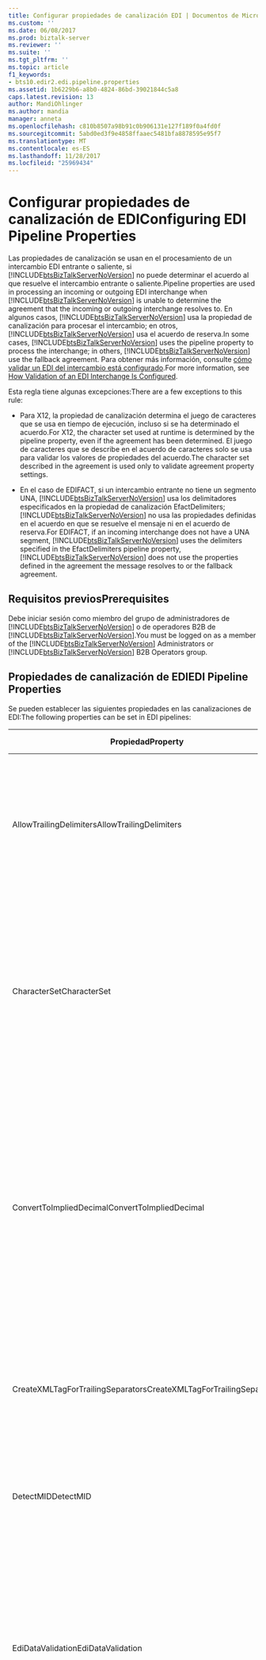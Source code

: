 ```yaml
---
title: Configurar propiedades de canalización EDI | Documentos de Microsoft
ms.custom: ''
ms.date: 06/08/2017
ms.prod: biztalk-server
ms.reviewer: ''
ms.suite: ''
ms.tgt_pltfrm: ''
ms.topic: article
f1_keywords:
- bts10.edir2.edi.pipeline.properties
ms.assetid: 1b6229b6-a8b0-4824-86bd-39021844c5a8
caps.latest.revision: 13
author: MandiOhlinger
ms.author: mandia
manager: anneta
ms.openlocfilehash: c810b8507a98b91c0b906131e127f189f0a4fd0f
ms.sourcegitcommit: 5abd0ed3f9e4858ffaaec5481bfa8878595e95f7
ms.translationtype: MT
ms.contentlocale: es-ES
ms.lasthandoff: 11/28/2017
ms.locfileid: "25969434"
---
```

# <a name="configuring-edi-pipeline-properties"></a><span data-ttu-id="fb305-102">Configurar propiedades de canalización de EDI</span><span class="sxs-lookup"><span data-stu-id="fb305-102">Configuring EDI Pipeline Properties</span></span>
<span data-ttu-id="fb305-103">Las propiedades de canalización se usan en el procesamiento de un intercambio EDI entrante o saliente, si [!INCLUDE[btsBizTalkServerNoVersion](../includes/btsbiztalkservernoversion-md.md)] no puede determinar el acuerdo al que resuelve el intercambio entrante o saliente.</span><span class="sxs-lookup"><span data-stu-id="fb305-103">Pipeline properties are used in processing an incoming or outgoing EDI interchange when [!INCLUDE[btsBizTalkServerNoVersion](../includes/btsbiztalkservernoversion-md.md)] is unable to determine the agreement that the incoming or outgoing interchange resolves to.</span></span> <span data-ttu-id="fb305-104">En algunos casos, [!INCLUDE[btsBizTalkServerNoVersion](../includes/btsbiztalkservernoversion-md.md)] usa la propiedad de canalización para procesar el intercambio; en otros, [!INCLUDE[btsBizTalkServerNoVersion](../includes/btsbiztalkservernoversion-md.md)] usa el acuerdo de reserva.</span><span class="sxs-lookup"><span data-stu-id="fb305-104">In some cases, [!INCLUDE[btsBizTalkServerNoVersion](../includes/btsbiztalkservernoversion-md.md)] uses the pipeline property to process the interchange; in others, [!INCLUDE[btsBizTalkServerNoVersion](../includes/btsbiztalkservernoversion-md.md)] use the fallback agreement.</span></span> <span data-ttu-id="fb305-105">Para obtener más información, consulte [cómo validar un EDI del intercambio está configurado](../core/how-validation-of-an-edi-interchange-is-configured.md).</span><span class="sxs-lookup"><span data-stu-id="fb305-105">For more information, see [How Validation of an EDI Interchange Is Configured](../core/how-validation-of-an-edi-interchange-is-configured.md).</span></span>  
  
 <span data-ttu-id="fb305-106">Esta regla tiene algunas excepciones:</span><span class="sxs-lookup"><span data-stu-id="fb305-106">There are a few exceptions to this rule:</span></span>  
  
-   <span data-ttu-id="fb305-107">Para X12, la propiedad de canalización determina el juego de caracteres que se usa en tiempo de ejecución, incluso si se ha determinado el acuerdo.</span><span class="sxs-lookup"><span data-stu-id="fb305-107">For X12, the character set used at runtime is determined by the pipeline property, even if the agreement has been determined.</span></span> <span data-ttu-id="fb305-108">El juego de caracteres que se describe en el acuerdo de caracteres solo se usa para validar los valores de propiedades del acuerdo.</span><span class="sxs-lookup"><span data-stu-id="fb305-108">The character set described in the agreement is used only to validate agreement property settings.</span></span>  
  
-   <span data-ttu-id="fb305-109">En el caso de EDIFACT, si un intercambio entrante no tiene un segmento UNA, [!INCLUDE[btsBizTalkServerNoVersion](../includes/btsbiztalkservernoversion-md.md)] usa los delimitadores especificados en la propiedad de canalización EfactDelimiters; [!INCLUDE[btsBizTalkServerNoVersion](../includes/btsbiztalkservernoversion-md.md)] no usa las propiedades definidas en el acuerdo en que se resuelve el mensaje ni en el acuerdo de reserva.</span><span class="sxs-lookup"><span data-stu-id="fb305-109">For EDIFACT, if an incoming interchange does not have a UNA segment, [!INCLUDE[btsBizTalkServerNoVersion](../includes/btsbiztalkservernoversion-md.md)] uses the delimiters specified in the EfactDelimiters pipeline property, [!INCLUDE[btsBizTalkServerNoVersion](../includes/btsbiztalkservernoversion-md.md)] does not use the properties defined in the agreement the message resolves to or the fallback agreement.</span></span>  
  
## <a name="prerequisites"></a><span data-ttu-id="fb305-110">Requisitos previos</span><span class="sxs-lookup"><span data-stu-id="fb305-110">Prerequisites</span></span>  
 <span data-ttu-id="fb305-111">Debe iniciar sesión como miembro del grupo de administradores de [!INCLUDE[btsBizTalkServerNoVersion](../includes/btsbiztalkservernoversion-md.md)] o de operadores B2B de [!INCLUDE[btsBizTalkServerNoVersion](../includes/btsbiztalkservernoversion-md.md)].</span><span class="sxs-lookup"><span data-stu-id="fb305-111">You must be logged on as a member of the [!INCLUDE[btsBizTalkServerNoVersion](../includes/btsbiztalkservernoversion-md.md)] Administrators or [!INCLUDE[btsBizTalkServerNoVersion](../includes/btsbiztalkservernoversion-md.md)] B2B Operators group.</span></span>  
  
## <a name="edi-pipeline-properties"></a><span data-ttu-id="fb305-112">Propiedades de canalización de EDI</span><span class="sxs-lookup"><span data-stu-id="fb305-112">EDI Pipeline Properties</span></span>  
 <span data-ttu-id="fb305-113">Se pueden establecer las siguientes propiedades en las canalizaciones de EDI:</span><span class="sxs-lookup"><span data-stu-id="fb305-113">The following properties can be set in EDI pipelines:</span></span>  
  
|<span data-ttu-id="fb305-114">Propiedad</span><span class="sxs-lookup"><span data-stu-id="fb305-114">Property</span></span>|<span data-ttu-id="fb305-115">Utilice</span><span class="sxs-lookup"><span data-stu-id="fb305-115">Use</span></span>|<span data-ttu-id="fb305-116">Valores</span><span class="sxs-lookup"><span data-stu-id="fb305-116">Values</span></span>|<span data-ttu-id="fb305-117">Canalización - Fase</span><span class="sxs-lookup"><span data-stu-id="fb305-117">Pipeline - Stage</span></span>|  
|--------------|---------|------------|-----------------------|  
|<span data-ttu-id="fb305-118">AllowTrailingDelimiters</span><span class="sxs-lookup"><span data-stu-id="fb305-118">AllowTrailingDelimiters</span></span>|<span data-ttu-id="fb305-119">Genera separadores finales en el intercambio recibido.</span><span class="sxs-lookup"><span data-stu-id="fb305-119">Generates trailing separators on the interchange received.</span></span>|<span data-ttu-id="fb305-120">False (predeterminado)</span><span class="sxs-lookup"><span data-stu-id="fb305-120">False (default)</span></span><br /><br /> <span data-ttu-id="fb305-121">True</span><span class="sxs-lookup"><span data-stu-id="fb305-121">True</span></span>|<span data-ttu-id="fb305-122">EdiReceive - desensamblar</span><span class="sxs-lookup"><span data-stu-id="fb305-122">EdiReceive- Disassemble</span></span><br /><br /> <span data-ttu-id="fb305-123">AS2EdiReceive-desensamblar</span><span class="sxs-lookup"><span data-stu-id="fb305-123">AS2EdiReceive -Disassemble</span></span><br /><br /> <span data-ttu-id="fb305-124">EdiSend - Assemble</span><span class="sxs-lookup"><span data-stu-id="fb305-124">EdiSend - Assemble</span></span><br /><br /> <span data-ttu-id="fb305-125">AS2EdiSend - Assemble</span><span class="sxs-lookup"><span data-stu-id="fb305-125">AS2EdiSend - Assemble</span></span>|  
|<span data-ttu-id="fb305-126">CharacterSet</span><span class="sxs-lookup"><span data-stu-id="fb305-126">CharacterSet</span></span>|<span data-ttu-id="fb305-127">Especifica el juego de caracteres que se va a utilizar durante la validación del tiempo de ejecución de los intercambios EDI salientes.</span><span class="sxs-lookup"><span data-stu-id="fb305-127">Specifies the character set to be used during run-time validation of outgoing EDI interchanges.</span></span><br /><br /> <span data-ttu-id="fb305-128">Esta propiedad se utiliza solo para el procesamiento de X12, no para EDIFACT.</span><span class="sxs-lookup"><span data-stu-id="fb305-128">This property is used for X12 processing only, not for EDIFACT.</span></span>|<span data-ttu-id="fb305-129">UTF8 (predeterminado)</span><span class="sxs-lookup"><span data-stu-id="fb305-129">UTF8 (default)</span></span><br /><br /> <span data-ttu-id="fb305-130">Básico</span><span class="sxs-lookup"><span data-stu-id="fb305-130">Basic</span></span><br /><br /> <span data-ttu-id="fb305-131">Extendido</span><span class="sxs-lookup"><span data-stu-id="fb305-131">Extended</span></span>|<span data-ttu-id="fb305-132">EdiReceive - Disassemble</span><span class="sxs-lookup"><span data-stu-id="fb305-132">EdiReceive - Disassemble</span></span><br /><br /> <span data-ttu-id="fb305-133">AS2EdiReceive-desensamblar</span><span class="sxs-lookup"><span data-stu-id="fb305-133">AS2EdiReceive -Disassemble</span></span><br /><br /> <span data-ttu-id="fb305-134">EdiSend - Assemble</span><span class="sxs-lookup"><span data-stu-id="fb305-134">EdiSend - Assemble</span></span><br /><br /> <span data-ttu-id="fb305-135">AS2EdiSend - Assemble</span><span class="sxs-lookup"><span data-stu-id="fb305-135">AS2EdiSend - Assemble</span></span>|  
|<span data-ttu-id="fb305-136">ConvertToImpliedDecimal</span><span class="sxs-lookup"><span data-stu-id="fb305-136">ConvertToImpliedDecimal</span></span>|<span data-ttu-id="fb305-137">Para un intercambio entrante, convierta un número de EDI que se especifique con el formato Nn en un valor numérico de base 10 en el XML intermedio de BizTalk Server.</span><span class="sxs-lookup"><span data-stu-id="fb305-137">For an incoming interchange, converts an EDI number that is specified with the format Nn into a base-10 numeric value in the intermediate XML in BizTalk Server.</span></span><br /><br /> <span data-ttu-id="fb305-138">Esta propiedad se utiliza solo para el procesamiento de X12, no para EDIFACT.</span><span class="sxs-lookup"><span data-stu-id="fb305-138">This property is used for X12 processing only, not for EDIFACT.</span></span>|<span data-ttu-id="fb305-139">False (predeterminado)</span><span class="sxs-lookup"><span data-stu-id="fb305-139">False (default)</span></span><br /><br /> <span data-ttu-id="fb305-140">True</span><span class="sxs-lookup"><span data-stu-id="fb305-140">True</span></span>|<span data-ttu-id="fb305-141">EdiReceive - Disassemble</span><span class="sxs-lookup"><span data-stu-id="fb305-141">EdiReceive - Disassemble</span></span><br /><br /> <span data-ttu-id="fb305-142">AS2EdiReceive - Disassemble</span><span class="sxs-lookup"><span data-stu-id="fb305-142">AS2EdiReceive - Disassemble</span></span>|  
|<span data-ttu-id="fb305-143">CreateXMLTagForTrailingSeparators</span><span class="sxs-lookup"><span data-stu-id="fb305-143">CreateXMLTagForTrailingSeparators</span></span>|<span data-ttu-id="fb305-144">Crea etiquetas XML vacías para cada uno de los separadores finales (si se ha establecido **AllowTrailingDelimiters** en true).</span><span class="sxs-lookup"><span data-stu-id="fb305-144">Creates empty XML tags for each of the trailing separators (if you have set **AllowTrailingDelimiters** to true).</span></span>|<span data-ttu-id="fb305-145">False (predeterminado)</span><span class="sxs-lookup"><span data-stu-id="fb305-145">False (default)</span></span><br /><br /> <span data-ttu-id="fb305-146">True</span><span class="sxs-lookup"><span data-stu-id="fb305-146">True</span></span>|<span data-ttu-id="fb305-147">EdiReceive - Disassemble</span><span class="sxs-lookup"><span data-stu-id="fb305-147">EdiReceive - Disassemble</span></span><br /><br /> <span data-ttu-id="fb305-148">AS2EdiReceive - Disassemble</span><span class="sxs-lookup"><span data-stu-id="fb305-148">AS2EdiReceive - Disassemble</span></span>|  
|<span data-ttu-id="fb305-149">DetectMID</span><span class="sxs-lookup"><span data-stu-id="fb305-149">DetectMID</span></span>|<span data-ttu-id="fb305-150">Habilita el desensamblador EDI para que analice varios intercambios en un único mensaje.</span><span class="sxs-lookup"><span data-stu-id="fb305-150">Enables the EDI Disassembler to parse multiple interchanges in a single message.</span></span>|<span data-ttu-id="fb305-151">True (predeterminado)</span><span class="sxs-lookup"><span data-stu-id="fb305-151">True (default)</span></span><br /><br /> <span data-ttu-id="fb305-152">False</span><span class="sxs-lookup"><span data-stu-id="fb305-152">False</span></span>|<span data-ttu-id="fb305-153">EdiReceive - Disassemble</span><span class="sxs-lookup"><span data-stu-id="fb305-153">EdiReceive - Disassemble</span></span><br /><br /> <span data-ttu-id="fb305-154">AS2EdiReceive - Disassemble</span><span class="sxs-lookup"><span data-stu-id="fb305-154">AS2EdiReceive - Disassemble</span></span>|  
|<span data-ttu-id="fb305-155">EdiDataValidation</span><span class="sxs-lookup"><span data-stu-id="fb305-155">EdiDataValidation</span></span>|<span data-ttu-id="fb305-156">Habilita la validación del tipo de EDI (elementos de datos) de intercambios EDI salientes, incluida la validación de la longitud del campo, la opcionalidad y el número de repeticiones, además de la validación de elemento de datos de EDI.</span><span class="sxs-lookup"><span data-stu-id="fb305-156">Enables EDI type (data elements) validation of outgoing EDI interchanges, including validation of field length, optionality, and repeat count in addition to EDI data element validation.</span></span>|<span data-ttu-id="fb305-157">True (predeterminado)</span><span class="sxs-lookup"><span data-stu-id="fb305-157">True (default)</span></span><br /><br /> <span data-ttu-id="fb305-158">False</span><span class="sxs-lookup"><span data-stu-id="fb305-158">False</span></span>|<span data-ttu-id="fb305-159">EdiReceive - Disassemble</span><span class="sxs-lookup"><span data-stu-id="fb305-159">EdiReceive - Disassemble</span></span><br /><br /> <span data-ttu-id="fb305-160">AS2EdiReceive - Disassemble</span><span class="sxs-lookup"><span data-stu-id="fb305-160">AS2EdiReceive - Disassemble</span></span><br /><br /> <span data-ttu-id="fb305-161">EdiSend - Assemble</span><span class="sxs-lookup"><span data-stu-id="fb305-161">EdiSend - Assemble</span></span><br /><br /> <span data-ttu-id="fb305-162">AS2EdiSend - Assemble</span><span class="sxs-lookup"><span data-stu-id="fb305-162">AS2EdiSend - Assemble</span></span>|  
|<span data-ttu-id="fb305-163">EfactDelimiters</span><span class="sxs-lookup"><span data-stu-id="fb305-163">EfactDelimiters</span></span>|<span data-ttu-id="fb305-164">Indica los delimitadores que se van a utilizar en el procesamiento de un intercambio entrante.</span><span class="sxs-lookup"><span data-stu-id="fb305-164">Indicates the delimiters to be used in processing an incoming interchange.</span></span> <span data-ttu-id="fb305-165">Se utiliza si éste no tiene un segmento UNA.</span><span class="sxs-lookup"><span data-stu-id="fb305-165">Used if an incoming interchange does not have a UNA segment.</span></span><br /><br /> <span data-ttu-id="fb305-166">Los delimitadores incluyen lo siguiente:</span><span class="sxs-lookup"><span data-stu-id="fb305-166">The delimiters include the following:</span></span><br /><br /> <span data-ttu-id="fb305-167">-UNA1 (separador de elementos de datos de componente)</span><span class="sxs-lookup"><span data-stu-id="fb305-167">-   UNA1 (Component data element separator)</span></span><br /><span data-ttu-id="fb305-168">-UNA2 (separador de elementos de datos)</span><span class="sxs-lookup"><span data-stu-id="fb305-168">-   UNA2 (Data element separator)</span></span><br /><span data-ttu-id="fb305-169">-UNA3 (notación Decimal)</span><span class="sxs-lookup"><span data-stu-id="fb305-169">-   UNA3 (Decimal notation)</span></span><br /><span data-ttu-id="fb305-170">-UNA4 (indicador de versión)</span><span class="sxs-lookup"><span data-stu-id="fb305-170">-   UNA4 (Release indicator)</span></span><br /><span data-ttu-id="fb305-171">-UNA5 (separador de repetición)</span><span class="sxs-lookup"><span data-stu-id="fb305-171">-   UNA5 (Repetition separator)</span></span><br /><span data-ttu-id="fb305-172">-UNA6 (terminador de segmento) **Nota:** esta propiedad se utiliza para procesar únicamente, no para X12 EDIFACT.</span><span class="sxs-lookup"><span data-stu-id="fb305-172">-   UNA6 (Segment terminator) **Note:**  This property is used for EDIFACT processing only, not for X12.</span></span>|<span data-ttu-id="fb305-173">0x3A, 0x2B, 0x2C, 0x3F, 0 x 20, 0 x 27 (valores predeterminados)</span><span class="sxs-lookup"><span data-stu-id="fb305-173">0x3A, 0x2B, 0x2C, 0x3F, 0x20, 0x27 (defaults)</span></span>|<span data-ttu-id="fb305-174">EdiReceive - Disassemble</span><span class="sxs-lookup"><span data-stu-id="fb305-174">EdiReceive - Disassemble</span></span><br /><br /> <span data-ttu-id="fb305-175">AS2EdiReceive - Disassemble</span><span class="sxs-lookup"><span data-stu-id="fb305-175">AS2EdiReceive - Disassemble</span></span>|  
<span data-ttu-id="fb305-176">IgnoreMessageEncoding</span><span class="sxs-lookup"><span data-stu-id="fb305-176">IgnoreMessageEncoding</span></span>|<span data-ttu-id="fb305-177">Especifica que el componente BatchMarker no establecerá EDI. Propiedad de contexto EncodingType \<X12\> o \<EDIFACT\>.</span><span class="sxs-lookup"><span data-stu-id="fb305-177">Specifies that the BatchMarker component will not set the EDI.EncodingType context property to \<X12\> or \<EDIFACT\>.</span></span> <span data-ttu-id="fb305-178">Esto se aplica a canalizaciones personalizadas cuando se procesan mensajes que no sean EDI.</span><span class="sxs-lookup"><span data-stu-id="fb305-178">This applies to custom pipelines when processing non-EDI messages.</span></span>|<span data-ttu-id="fb305-179">False (predeterminado)</span><span class="sxs-lookup"><span data-stu-id="fb305-179">False (default)</span></span><br /><br /> <span data-ttu-id="fb305-180">True</span><span class="sxs-lookup"><span data-stu-id="fb305-180">True</span></span>|<span data-ttu-id="fb305-181">EdiReceive - ResolveParty</span><span class="sxs-lookup"><span data-stu-id="fb305-181">EdiReceive - ResolveParty</span></span><br /><br /> <span data-ttu-id="fb305-182">AS2EdiReceive - ResolveParty</span><span class="sxs-lookup"><span data-stu-id="fb305-182">AS2EdiReceive - ResolveParty</span></span>|  
|<span data-ttu-id="fb305-183">MaskSecurityInformation</span><span class="sxs-lookup"><span data-stu-id="fb305-183">MaskSecurityInformation</span></span>|<span data-ttu-id="fb305-184">Enmascare la información de seguridad de autorización y de contraseña en la propiedad de contexto de un intercambio EDI entrante para prevenir la divulgación de información.</span><span class="sxs-lookup"><span data-stu-id="fb305-184">Mask authorization/password security information in the context property of an incoming EDI interchange to prevent information disclosure.</span></span> <span data-ttu-id="fb305-185">Se aplica a los campos ISA1, ISA2, ISA3 e ISA4 para intercambios X12 y los campos UNB6 para intercambios EDIFACT.</span><span class="sxs-lookup"><span data-stu-id="fb305-185">Applies to the ISA1, ISA2, ISA3, and ISA4 fields for X12 interchanges; and the UNB6 fields for EDIFACT interchanges.</span></span>|<span data-ttu-id="fb305-186">True (predeterminado)</span><span class="sxs-lookup"><span data-stu-id="fb305-186">True (default)</span></span><br /><br /> <span data-ttu-id="fb305-187">False</span><span class="sxs-lookup"><span data-stu-id="fb305-187">False</span></span>|<span data-ttu-id="fb305-188">EdiReceive - Disassemble</span><span class="sxs-lookup"><span data-stu-id="fb305-188">EdiReceive - Disassemble</span></span><br /><br /> <span data-ttu-id="fb305-189">AS2EdiReceive - Disassemble</span><span class="sxs-lookup"><span data-stu-id="fb305-189">AS2EdiReceive - Disassemble</span></span>|  
|<span data-ttu-id="fb305-190">PreserveInterchange</span><span class="sxs-lookup"><span data-stu-id="fb305-190">PreserveInterchange</span></span>|<span data-ttu-id="fb305-191">Especifica que se procesará un lote recibido como una única unidad.</span><span class="sxs-lookup"><span data-stu-id="fb305-191">Specifies that a batch received will be processed as a single unit.</span></span>|<span data-ttu-id="fb305-192">False (predeterminado)</span><span class="sxs-lookup"><span data-stu-id="fb305-192">False (default)</span></span><br /><br /> <span data-ttu-id="fb305-193">True</span><span class="sxs-lookup"><span data-stu-id="fb305-193">True</span></span>|<span data-ttu-id="fb305-194">EdiReceive - Disassemble</span><span class="sxs-lookup"><span data-stu-id="fb305-194">EdiReceive - Disassemble</span></span><br /><br /> <span data-ttu-id="fb305-195">AS2EdiReceive - Disassemble</span><span class="sxs-lookup"><span data-stu-id="fb305-195">AS2EdiReceive - Disassemble</span></span>|  
|<span data-ttu-id="fb305-196">RouteAckOn2WayPort</span><span class="sxs-lookup"><span data-stu-id="fb305-196">RouteAckOn2WayPort</span></span>|<span data-ttu-id="fb305-197">Devuelve una confirmación EDI por la conexión abierta de un puerto de recepción de solicitud-respuesta bidireccional.</span><span class="sxs-lookup"><span data-stu-id="fb305-197">Returns an EDI acknowledgment over the open connection of a two-way request-response receive port.</span></span>|<span data-ttu-id="fb305-198">True (predeterminado)</span><span class="sxs-lookup"><span data-stu-id="fb305-198">True (default)</span></span><br /><br /> <span data-ttu-id="fb305-199">False</span><span class="sxs-lookup"><span data-stu-id="fb305-199">False</span></span>|<span data-ttu-id="fb305-200">EdiReceive - Disassemble</span><span class="sxs-lookup"><span data-stu-id="fb305-200">EdiReceive - Disassemble</span></span><br /><br /> <span data-ttu-id="fb305-201">AS2EdiReceive - Disassemble</span><span class="sxs-lookup"><span data-stu-id="fb305-201">AS2EdiReceive - Disassemble</span></span>|  
|<span data-ttu-id="fb305-202">UseDotAsDecimalSeperator</span><span class="sxs-lookup"><span data-stu-id="fb305-202">UseDotAsDecimalSeperator</span></span>|<span data-ttu-id="fb305-203">Cuando se establece en True, la recepción de EDI canalización usa una notación decimal de "."</span><span class="sxs-lookup"><span data-stu-id="fb305-203">When set to True, the EDI receive pipeline uses a decimal notation of “.”</span></span> <span data-ttu-id="fb305-204">en lugar de la notación decimal del documento entrante.</span><span class="sxs-lookup"><span data-stu-id="fb305-204">instead of the decimal notation of the incoming document.</span></span>|<span data-ttu-id="fb305-205">False (predeterminado)</span><span class="sxs-lookup"><span data-stu-id="fb305-205">False (default)</span></span><br /><br /> <span data-ttu-id="fb305-206">True</span><span class="sxs-lookup"><span data-stu-id="fb305-206">True</span></span>|<span data-ttu-id="fb305-207">EdiReceive – Disassemble</span><span class="sxs-lookup"><span data-stu-id="fb305-207">EdiReceive – Disassemble</span></span><br /><br /> <span data-ttu-id="fb305-208">AS2EdiReceive - Disassemble</span><span class="sxs-lookup"><span data-stu-id="fb305-208">AS2EdiReceive - Disassemble</span></span>|  
|<span data-ttu-id="fb305-209">UseIsa11AsRepetitionSeparator</span><span class="sxs-lookup"><span data-stu-id="fb305-209">UseIsa11AsRepetitionSeparator</span></span>|<span data-ttu-id="fb305-210">Especifica que ISA11 se utiliza como un separador de repeticiones en lugar de un identificador estándar.</span><span class="sxs-lookup"><span data-stu-id="fb305-210">Specifies that ISA11 is used as a Repetition separator instead of a Standard identifier.</span></span> <span data-ttu-id="fb305-211">**Nota:** esta propiedad se utiliza para X12 procesamiento solo, no para EDIFACT.</span><span class="sxs-lookup"><span data-stu-id="fb305-211">**Note:**  This property is used for X12 processing only, not for EDIFACT.</span></span>|<span data-ttu-id="fb305-212">False (predeterminado)</span><span class="sxs-lookup"><span data-stu-id="fb305-212">False (default)</span></span><br /><br /> <span data-ttu-id="fb305-213">True</span><span class="sxs-lookup"><span data-stu-id="fb305-213">True</span></span>|<span data-ttu-id="fb305-214">EdiReceive - Disassemble</span><span class="sxs-lookup"><span data-stu-id="fb305-214">EdiReceive - Disassemble</span></span><br /><br /> <span data-ttu-id="fb305-215">AS2EdiReceive - Disassemble</span><span class="sxs-lookup"><span data-stu-id="fb305-215">AS2EdiReceive - Disassemble</span></span>|  
|<span data-ttu-id="fb305-216">XmlSchemaValidation</span><span class="sxs-lookup"><span data-stu-id="fb305-216">XmlSchemaValidation</span></span>|<span data-ttu-id="fb305-217">Activa la validación extendida (BTS-XSD) de los intercambios EDI salientes.</span><span class="sxs-lookup"><span data-stu-id="fb305-217">Enables extended (BTS-XSD) validation of outgoing EDI interchanges.</span></span> <span data-ttu-id="fb305-218">Esto se aplica solo si el esquema se ha personalizado con elementos cuyos tipos de datos no sean de tipo EDI.</span><span class="sxs-lookup"><span data-stu-id="fb305-218">This applies only if the schema has been customized with elements whose data type is not an EDI data type.</span></span> <span data-ttu-id="fb305-219">Estos elementos agregados no se validarán mediante la validación de EDI, por lo que se cubrirán mediante la validación extendida.</span><span class="sxs-lookup"><span data-stu-id="fb305-219">These added elements are not be validated by EDI validation, so will be covered by extended validation.</span></span>|<span data-ttu-id="fb305-220">False (predeterminado)</span><span class="sxs-lookup"><span data-stu-id="fb305-220">False (default)</span></span><br /><br /> <span data-ttu-id="fb305-221">True</span><span class="sxs-lookup"><span data-stu-id="fb305-221">True</span></span>|<span data-ttu-id="fb305-222">EdiReceive - Disassemble</span><span class="sxs-lookup"><span data-stu-id="fb305-222">EdiReceive - Disassemble</span></span><br /><br /> <span data-ttu-id="fb305-223">AS2EdiReceive - Disassemble</span><span class="sxs-lookup"><span data-stu-id="fb305-223">AS2EdiReceive - Disassemble</span></span><br /><br /> <span data-ttu-id="fb305-224">EdiSend - Assemble</span><span class="sxs-lookup"><span data-stu-id="fb305-224">EdiSend - Assemble</span></span><br /><br /> <span data-ttu-id="fb305-225">AS2EdiSend - Assemble</span><span class="sxs-lookup"><span data-stu-id="fb305-225">AS2EdiSend - Assemble</span></span>|  
  
### <a name="to-set-a-pipeline-property"></a><span data-ttu-id="fb305-226">Para establecer una propiedad de canalización</span><span class="sxs-lookup"><span data-stu-id="fb305-226">To set a pipeline property</span></span>  
  
1.  <span data-ttu-id="fb305-227">En [!INCLUDE[btsBizTalkServerNoVersion](../includes/btsbiztalkservernoversion-md.md)] consola de administración, haga clic en la ubicación de recepción o puerto de envío mediante la canalización que desea establecer las propiedades de y, a continuación, haga clic en **propiedades**.</span><span class="sxs-lookup"><span data-stu-id="fb305-227">In [!INCLUDE[btsBizTalkServerNoVersion](../includes/btsbiztalkservernoversion-md.md)] Administration Console, right-click the receive location or send port using the pipeline that you want to set properties for, and then click **Properties**.</span></span>  
  
2.  <span data-ttu-id="fb305-228">Haga clic en el botón de elipsis (…) junto a la canalización para la que desee establecer las propiedades.</span><span class="sxs-lookup"><span data-stu-id="fb305-228">Click the ellipsis button (…) next to the pipeline that you want to set properties for.</span></span>  
  
3.  <span data-ttu-id="fb305-229">En el **configurar canalización** cuadro de diálogo, escriba el valor de la propiedad y, a continuación, haga clic en **Aceptar**.</span><span class="sxs-lookup"><span data-stu-id="fb305-229">In the **Configure Pipeline** dialog box, enter the value for the property, and then click **OK**.</span></span>  
  
## <a name="see-also"></a><span data-ttu-id="fb305-230">Vea también</span><span class="sxs-lookup"><span data-stu-id="fb305-230">See Also</span></span>  
 [<span data-ttu-id="fb305-231">Cómo se configura la validación de un intercambio EDI</span><span class="sxs-lookup"><span data-stu-id="fb305-231">How Validation of an EDI Interchange Is Configured</span></span>](../core/how-validation-of-an-edi-interchange-is-configured.md)